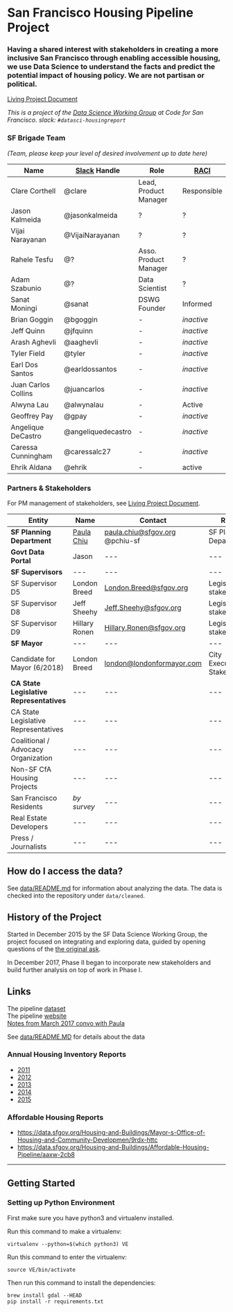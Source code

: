 # San Francisco Housing Pipeline Project

### Having a shared interest with stakeholders in creating a more inclusive San Francisco through enabling accessible housing, we use Data Science to understand the facts and predict the potential impact of housing policy. We are not partisan or political.

[Living Project Document](https://docs.google.com/document/d/1-kBd97J6tX17gB4WVUejF7qSUWsGA8oTzvvCUvntKh8/edit#)

_This is a project of the [Data Science Working Group](https://github.com/sfbrigade/data-science-wg) at Code for San Francisco. slack: `#datasci-housingreport`_

### SF Brigade Team
_(Team, please keep your level of desired involvement up to date here)_

| Name | [Slack](http://c4a.me/cfsfslack) Handle | Role | [RACI](http://www.valuebasedmanagement.net/methods_raci.html) |
| ---|---|---|---|
| Clare Corthell | @clare | Lead, Product Manager | Responsible |
| Jason Kalmeida | @jasonkalmeida | ? | ? |
| Vijai Narayanan | @VijaiNarayanan | ? | ? |
| Rahele Tesfu | @? | Asso. Product Manager | ? |
| Adam Szabunio | @? | Data Scientist | ? |
| Sanat Moningi | @sanat | DSWG Founder | Informed |
| Brian Goggin | @bgoggin | - | _inactive_ |
| Jeff Quinn | @jfquinn |  - | _inactive_ |
| Arash Aghevli | @aaghevli |  - | _inactive_ |
| Tyler Field | @tyler |  - | _inactive_ |
| Earl Dos Santos | @earldossantos |  - | _inactive_ |
| Juan Carlos Collins | @juancarlos |  - | _inactive_ |
| Alwyna Lau | @alwynalau |  - | Active |
| Geoffrey Pay | @gpay |  - | _inactive_ |
| Angelique DeCastro | @angeliquedecastro |  - | _inactive_ |
| Caressa Cunningham | @caressalc27 |  - | _inactive_ |
| Ehrik Aldana | @ehrik | - | active |

### Partners & Stakeholders

For PM management of stakeholders, see [Living Project Document](https://docs.google.com/document/d/1-kBd97J6tX17gB4WVUejF7qSUWsGA8oTzvvCUvntKh8/edit#).

| Entity | Name | Contact | Role | RACI |
| ---|---|---|---| -- |
| **SF Planning Department** | [Paula Chiu](mailto:paula.chiu@sfgov.org) | paula.chiu@sfgov.org @pchiu-sf |  SF Planning Department | Informed |
| **Govt Data Portal** | Jason |---|---| Informed |
| **SF Supervisors** |---|---|---| --|
| SF Supervisor D5 | London Breed | London.Breed@sfgov.org | Legislature stakeholder | Informed |
| SF Supervisor D8 | Jeff Sheehy | Jeff.Sheehy@sfgov.org | Legislature stakeholder | - |
| SF Supervisor D9 | Hillary Ronen | Hillary.Ronen@sfgov.org | Legislature stakeholder | - |
| **SF Mayor** |---|---|---|
| Candidate for Mayor (6/2018) | London Breed | london@londonformayor.com | City Executive Stakeholder | Informed |
| **CA State Legislative Representatives** |---|---|---| --|
| CA State Legislative Representatives |---|---|---| --|
| Coalitional / Advocacy Organization |---|---|---| --|
| Non-SF CfA Housing Projects |---|---|---| --|
| San Francisco Residents | *by survey* |---|---| --|
| Real Estate Developers |---|---|---| --|
| Press / Journalists |---|---|---| --|

## How do I access the data?

See [data/README.md](/data/README.md) for information about analyzing the data. The data is checked into the repository under `data/cleaned`.

## History of the Project

Started in December 2015 by the SF Data Science Working Group, the project focused on integrating and exploring data, guided by opening questions of the [the original ask](https://github.com/sfbrigade/make-with-open-data/blob/master/quarterly-planning-reports.md).

In December 2017, Phase II began to incorporate new stakeholders and build further analysis on top of work in Phase I.

## Links
The pipeline [dataset](https://data.sfgov.org/Housing-and-Buildings/San-Francisco-Development-Pipeline-2015-Quarter-4/ra2x-jzmk)  
The pipeline [website](http://sf-planning.org/pipeline-report)   
[Notes from March 2017 convo with Paula](https://docs.google.com/document/d/1PDnv3bhyy9-WjfjyPQg4G5H4C4uQ1fRk6G7GUIu1AW0/edit)

See [data/README.MD](data/README.MD) for details about the data

### Annual Housing Inventory Reports
- [2011](https://data.sfgov.org/Housing-and-Buildings/2011-Housing-Inventory/mpcm-79w2)
- [2012](https://data.sfgov.org/Housing-and-Buildings/2012-Housing-Inventory/4xa2-t52k)
- [2013](https://data.sfgov.org/Housing-and-Buildings/2013-Housing-Inventory/e7d3-dxh5)
- [2014](https://data.sfgov.org/Housing-and-Buildings/2014-Housing-Inventory/b8d6-zthg)
- [2015](https://data.sfgov.org/Housing-and-Buildings/2015-Housing-Inventory/4htx-8nvv)

### Affordable Housing Reports
- https://data.sfgov.org/Housing-and-Buildings/Mayor-s-Office-of-Housing-and-Community-Developmen/9rdx-httc
- https://data.sfgov.org/Housing-and-Buildings/Affordable-Housing-Pipeline/aaxw-2cb8

---

## Getting Started

### Setting up Python Environment

First make sure you have python3 and virtualenv installed.

Run this command to make a virtualenv:

`virtualenv --python=$(which python3) VE`

Run this command to enter the virtualenv:

`source VE/bin/activate`

Then run this command to install the dependencies:

```
brew install gdal --HEAD
pip install -r requirements.txt
```
